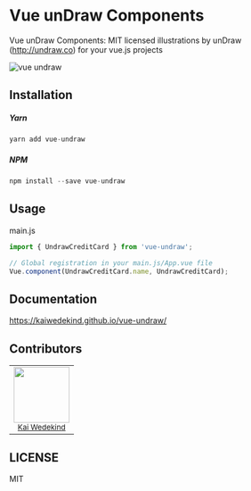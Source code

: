 # Vue unDraw Components

Vue unDraw Components: MIT licensed illustrations by unDraw (http://undraw.co) for your vue.js projects

![vue undraw](https://user-images.githubusercontent.com/12070900/45263336-b482df00-b427-11e8-9e46-8d41a458dd7b.png)

## Installation

##### Yarn
```javascript
yarn add vue-undraw
```

##### NPM
```javascript
npm install --save vue-undraw
```

## Usage

main.js

```javascript
import { UndrawCreditCard } from 'vue-undraw';
```

```javascript
// Global registration in your main.js/App.vue file
Vue.component(UndrawCreditCard.name, UndrawCreditCard);
```

## Documentation

https://kaiwedekind.github.io/vue-undraw/

## Contributors

<table>
  <tr>
    <td align="center">
      <img src="https://avatars0.githubusercontent.com/u/12070900?v=4&s=460" width="100px;"/><br />
      <sub><a href="https://www.kaiwedekind.com/" target="_blank">Kai Wedekind</a></sub>
    </td>
  <tr>
</table>

## LICENSE

MIT